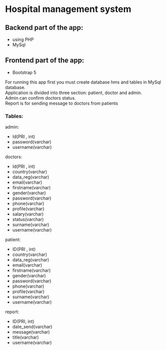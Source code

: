 # Hospital management system

## Backend part of the app:
- using PHP
- MySql

## Frontend part of the app:

- Bootstrap 5

For running this app first you must create database hms and tables in MySql database.<br/>
Application is divided into three section: patient, doctor and admin.<br/>
Admin can confirm doctors status.<br/>
Report is for sending message to doctors from patients
### Tables:

admin:
 - Id(PRI , int)
 - password(varchar)
- username(varchar)

doctors:
- Id(PRI , int)
- country(varchar)
- data_reg(varchar)
- email(varchar)
- firstname(varchar)
- gender(varchar)
- password(varchar)
- phone(varchar)
- profile(varchar)
- salary(varchar)
- status(varchar)
- surname(varchar)
- username(varchar)

patient:
- ID(PRI , int)
- country(varchar)
- data_reg(varchar)
- email(varchar)
- firstname(varchar)
- gender(varchar)
- password(varchar)
- phone(varchar)
- profile(varchar)
- surname(varchar)
- username(varchar) 

report:
- ID(PRI, int)
- date_send(varchar)
- message(varchar)
- title(varchar)
- username(varchar)
